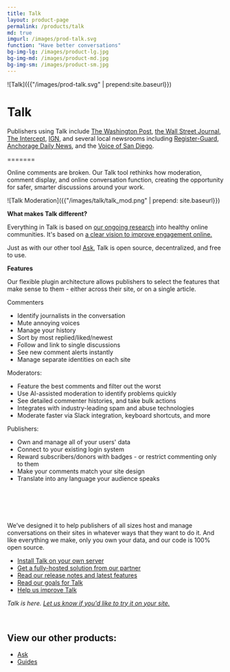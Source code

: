 ```yaml
---
title: Talk
layout: product-page
permalink: /products/talk
md: true
imgurl: /images/prod-talk.svg
function: "Have better conversations"
bg-img-lg: /images/product-lg.jpg
bg-img-md: /images/product-md.jpg
bg-img-sm: /images/product-sm.jpg
---
```


![Talk]({{"/images/prod-talk.svg" | prepend:site.baseurl}})

# Talk 

Publishers using Talk include [The Washington Post](https://www.washingtonpost.com/pr/wp/2017/09/06/the-washington-post-launches-talk-commenting-platform/), [the Wall Street Journal](https://www.wsj.com/articles/a-wsj-commenting-experiment-1510164431), [The Intercept](https://theintercept.com/2017/12/18/comments-coral-project/), [IGN](http://www.ign.com/articles/2018/02/05/a-fresh-start-for-ign-comments), and several local newsrooms including [Register-Guard](http://registerguard.com/rg/opinion/36262277-78/new-commenting-system-faq.html.csp), [Anchorage Daily News](https://www.adn.com/opinions/2017/12/20/were-launching-a-new-system-for-online-reader-comments/), and the [Voice of San Diego](https://www.voiceofsandiego.org/).

=======

Online comments are broken. Our Talk tool rethinks how moderation, comment display, and online conversation function, creating the opportunity for safer, smarter discussions around your work.

![Talk Moderation]({{"/images/talk/talk_mod.png" | prepend: site.baseurl}})

**What makes Talk different?**

Everything in Talk is based on [our ongoing research](https://coralproject.net/research.html) into healthy online communities. It's based on [a clear vision to improve engagement online.](https://blog.coralproject.net/our-goals-for-talk/)

Just as with our other tool [Ask](https://coralproject.net/products/ask.html), Talk is open source, decentralized, and free to use.


**Features**

Our flexible plugin architecture allows publishers to select the features that make sense to them - either across their site, or on a single article. 

Commenters

* Identify journalists in the conversation
* Mute annoying voices
* Manage your history
* Sort by most replied/liked/newest
* Follow and link to single discussions
* See new comment alerts instantly
* Manage separate identities on each site

Moderators: 

* Feature the best comments and filter out the worst 
* Use AI-assisted moderation to identify problems quickly
* See detailed commenter histories, and take bulk actions
* Integrates with industry-leading spam and abuse technologies
* Moderate faster via Slack integration, keyboard shortcuts, and more

Publishers:

* Own and manage all of your users' data
* Connect to your existing login system 
* Reward subscribers/donors with badges - or restrict commenting only to them 
* Make your comments match your site design
* Translate into any language your audience speaks

&nbsp; 
=======
We’ve designed it to help publishers of all sizes host and manage conversations on their sites in whatever ways that they want to do it. And like everything we make, only you own your data, and our code is 100% open source.

* [Install Talk on your own server](https://coralproject.github.io/talk/index.html)
* [Get a fully-hosted solution from our partner](https://coralproject.net/install.html)
* [Read our release notes and latest features](https://github.com/coralproject/talk/releases)
* [Read our goals for Talk](https://blog.coralproject.net/our-goals-for-talk/)
* [Help us improve Talk](/contribute.html#help-us-improve-talk)

*Talk is here. [Let us know if you'd like to try it on your site.](https://coralproject.net/contact.html)*

&nbsp; 
&nbsp; 


## View our other products:
* [Ask](/products/ask.html)
* [Guides](/products/guides.html)
